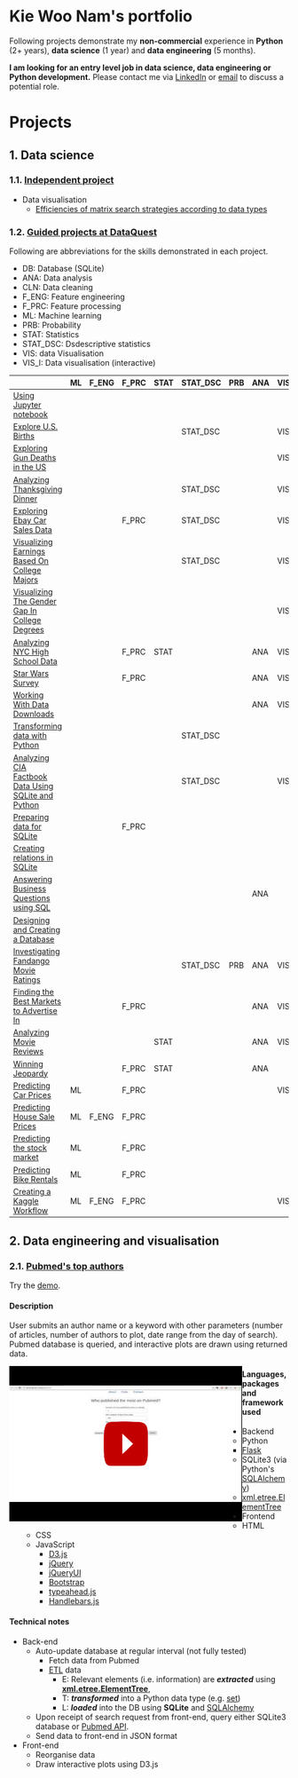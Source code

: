 # Kie Woo Nam's portfolio

Following projects demonstrate my **non-commercial** experience in **Python** (2+ years), **data science** (1 year) and **data engineering** (5 months).

**I am looking for an entry level job in data science, data engineering or Python development.** Please contact me via [LinkedIn](https://www.linkedin.com/in/kie-woo-nam/) or [email](mailto:simon_nam@hotmail.com) to discuss a potential role.




# Projects

## 1. Data science

### 1.1. [Independent project](https://github.com/gknam/projects/blob/master/DataScience/Independent)

* Data visualisation
  * [Efficiencies of matrix search strategies according to data types](https://github.com/gknam/projects/blob/master/DataScience/DataQuest/Step7_AdvancedPythonAndComputerScience/1_DataStructuresAndAlgorithms/project1/EfficienciesOfMatrixSearchStrategies.ipynb)

### 1.2. [Guided projects at DataQuest](https://github.com/gknam/projects/tree/master/DataScience/DataQuest)

Following are abbreviations for the skills demonstrated in each project.

* DB: Database (SQLite)
* ANA: Data analysis
* CLN: Data cleaning
* F_ENG: Feature engineering
* F_PRC: Feature processing
* ML: Machine learning
* PRB: Probability
* STAT: Statistics
* STAT_DSC: Dsdescriptive statistics
* VIS: data Visualisation
* VIS_I: Data visualisation (interactive)


|&nbsp;|ML|F_ENG|F_PRC|STAT|STAT_DSC|PRB|ANA|VIS|VIS_I|DB|CLN|
|---|---|---|---|---|---|---|---|---|---|---|---|
|[Using Jupyter notebook](https://github.com/gknam/projects/blob/master/DataScience/DataQuest/Step1_PythonIntro/1_PythonBeginner/project1/UsingJupyterNotebook.ipynb)|&nbsp;|&nbsp;|&nbsp;|&nbsp;|&nbsp;|&nbsp;|&nbsp;|&nbsp;|&nbsp;|&nbsp;|&nbsp;|
|[Explore U.S. Births](https://github.com/gknam/projects/blob/master/DataScience/DataQuest/Step1_PythonIntro/1_PythonBeginner/project2/ExploreUsBirths.ipynb)|&nbsp;|&nbsp;|&nbsp;|&nbsp;|STAT_DSC|&nbsp;|&nbsp;|VIS|&nbsp;|&nbsp;|&nbsp;|
|[Exploring Gun Deaths in the US](https://github.com/gknam/projects/blob/master/DataScience/DataQuest/Step1_PythonIntro/2_PythonIntermediate/project1/ExploringGunDeathsInTheUS.ipynb)|&nbsp;|&nbsp;|&nbsp;|&nbsp;|&nbsp;|&nbsp;|&nbsp;|VIS|&nbsp;|&nbsp;|&nbsp;|
|[Analyzing Thanksgiving Dinner](https://github.com/gknam/projects/blob/master/DataScience/DataQuest/Step2_DataAnalVis/1_PandasAndNumPyFundamentals/Old_Before20180921/project1/AnalyzingThanksgivingDinner.ipynb)|&nbsp;|&nbsp;|&nbsp;|&nbsp;|STAT_DSC|&nbsp;|&nbsp;|VIS|&nbsp;|&nbsp;|&nbsp;|
|[Exploring Ebay Car Sales Data](https://github.com/gknam/projects/blob/master/DataScience/DataQuest/Step2_DataAnalVis/1_PandasAndNumPyFundamentals/New_20180921/project1/ExploringEbayCarSalesData.ipynb)|&nbsp;|&nbsp;|F_PRC|&nbsp;|STAT_DSC|&nbsp;|&nbsp;|VIS|&nbsp;|&nbsp;|CLN|
|[Visualizing Earnings Based On College Majors](https://github.com/gknam/projects/blob/master/DataScience/DataQuest/Step2_DataAnalVis/2_dataAnalVis/project1/Visualizing_Earnings_Based_On_College_Majors.ipynb)|&nbsp;|&nbsp;|&nbsp;|&nbsp;|STAT_DSC|&nbsp;|&nbsp;|VIS|&nbsp;|&nbsp;|CLN|
|[Visualizing The Gender Gap In College Degrees](https://github.com/gknam/projects/blob/master/DataScience/DataQuest/Step2_DataAnalVis/3_StorytellingThroughDataVisualization/project1/VisualizingTheGenderGapInCollegeDegrees.ipynb)|&nbsp;|&nbsp;|&nbsp;|&nbsp;|&nbsp;|&nbsp;|&nbsp;|VIS|&nbsp;|&nbsp;|&nbsp;|
|[Analyzing NYC High School Data](https://github.com/gknam/projects/blob/master/DataScience/DataQuest/Step2_DataAnalVis/4_DataCleaning/project1/AnalyzingNYCHighSchoolData.ipynb)|&nbsp;|&nbsp;|F_PRC|STAT|&nbsp;|&nbsp;|ANA|VIS|&nbsp;|&nbsp;|&nbsp;|
|[Star Wars Survey](https://github.com/gknam/projects/blob/master/DataScience/DataQuest/Step2_DataAnalVis/4_DataCleaning/project2/StarWarsSurvey.ipynb)|&nbsp;|&nbsp;|F_PRC|&nbsp;|&nbsp;|&nbsp;|ANA|VIS|&nbsp;|&nbsp;|CLN|
|[Working With Data Downloads](https://github.com/gknam/projects/blob/master/DataScience/DataQuest/Step3_TheCommandLine/1_CommandLine-Beginner/project1/WorkingWithDataDownloads.ipynb)|&nbsp;|&nbsp;|&nbsp;|&nbsp;|&nbsp;|&nbsp;|ANA|VIS|&nbsp;|&nbsp;|&nbsp;|
|[Transforming data with Python](https://github.com/gknam/projects/blob/master/DataScience/DataQuest/Step3_TheCommandLine/2_CommandLine-Intermediate/project1/TransformingDataWithPython.ipynb)|&nbsp;|&nbsp;|&nbsp;|&nbsp;|STAT_DSC|&nbsp;|&nbsp;|&nbsp;|&nbsp;|&nbsp;|&nbsp;|
|[Analyzing CIA Factbook Data Using SQLite and Python](https://github.com/gknam/projects/blob/master/DataScience/DataQuest/Step4_WorkingWithDataSources/1_SQLfundamentals/project1/AnalyzingCIAfactbookDataUsingSQLiteAndPython.ipynb)|&nbsp;|&nbsp;|&nbsp;|&nbsp;|STAT_DSC|&nbsp;|&nbsp;|VIS|&nbsp;|DB|&nbsp;|
|[Preparing data for SQLite](https://github.com/gknam/projects/blob/master/DataScience/DataQuest/Step4_WorkingWithDataSources/Old_2_SQLAndDatabases-Intermediate/project1/PreparingDataForSQLite.ipynb)|&nbsp;|&nbsp;|F_PRC|&nbsp;|&nbsp;|&nbsp;|&nbsp;|&nbsp;|&nbsp;|DB|CLN|
|[Creating relations in SQLite](https://github.com/gknam/projects/blob/master/DataScience/DataQuest/Step4_WorkingWithDataSources/Old_2_SQLAndDatabases-Intermediate/project2/CreatingRelationsInSQLite.ipynb)|&nbsp;|&nbsp;|&nbsp;|&nbsp;|&nbsp;|&nbsp;|&nbsp;|&nbsp;|&nbsp;|DB|&nbsp;|
|[Answering Business Questions using SQL](https://github.com/gknam/projects/blob/master/DataScience/DataQuest/Step4_WorkingWithDataSources/2_SQLIntermediate-TableRelationsAndJoins/project1/AnsweringBusinessQuestionsUsingSQL.ipynb)|&nbsp;|&nbsp;|&nbsp;|&nbsp;|&nbsp;|&nbsp;|ANA|&nbsp;|VIS_I|DB|&nbsp;|
|[Designing and Creating a Database](https://github.com/gknam/projects/blob/master/DataScience/DataQuest/Step4_WorkingWithDataSources/2_SQLIntermediate-TableRelationsAndJoins/project2/DesigningAndCreatingDatabase.ipynb)|&nbsp;|&nbsp;|&nbsp;|&nbsp;|&nbsp;|&nbsp;|&nbsp;|&nbsp;|&nbsp;|DB|&nbsp;|
|[Investigating Fandango Movie Ratings](https://github.com/gknam/projects/blob/master/DataScience/DataQuest/Step5_ProbabilityAndStatistics/1_StatisticsFundamentals/project1/InvestigatingFandangoMovieRatings.ipynb)|&nbsp;|&nbsp;|&nbsp;|&nbsp;|STAT_DSC|PRB|ANA|VIS|&nbsp;|&nbsp;|&nbsp;|
|[Finding the Best Markets to Advertise In](https://github.com/gknam/projects/blob/master/DataScience/DataQuest/Step5_ProbabilityAndStatistics/2_StatisticsIntermediate-AveragesAndVariability/project1/FindingTheBestMarketsToAdvertiseIn.ipynb)|&nbsp;|&nbsp;|F_PRC|&nbsp;|&nbsp;|&nbsp;|ANA|VIS|&nbsp;|&nbsp;|CLN|
|[Analyzing Movie Reviews](https://github.com/gknam/projects/blob/master/DataScience/DataQuest/Step5_ProbabilityAndStatistics/Old_1_ProbabilityAndStatisticsInPython-Beginner/project1/AnalyzingMovieReviews.ipynb)|&nbsp;|&nbsp;|&nbsp;|STAT|&nbsp;|&nbsp;|ANA|VIS|&nbsp;|&nbsp;|&nbsp;|
|[Winning Jeopardy](https://github.com/gknam/projects/blob/master/DataScience/DataQuest/Step5_ProbabilityAndStatistics/3_ProbabilityAndStatisticsInPython-Intermediate/project1/WinningJeopardy.ipynb)|&nbsp;|&nbsp;|F_PRC|STAT|&nbsp;|&nbsp;|ANA|&nbsp;|&nbsp;|&nbsp;|CLN|
|[Predicting Car Prices](https://github.com/gknam/projects/blob/master/DataScience/DataQuest/Step6_MachineLearning/1_MachineLearningFundamentals/project1/PredictingCarPrices.ipynb)|ML|&nbsp;|F_PRC|&nbsp;|&nbsp;|&nbsp;|&nbsp;|VIS|&nbsp;|&nbsp;|CLN|
|[Predicting House Sale Prices](https://github.com/gknam/projects/blob/master/DataScience/DataQuest/Step6_MachineLearning/4_LinearRegressionForMachineLearning/project1/PredictingHouseSalePrices.ipynb)|ML|F_ENG|F_PRC|&nbsp;|&nbsp;|&nbsp;|&nbsp;|&nbsp;|&nbsp;|&nbsp;|CLN|
|[Predicting the stock market](https://github.com/gknam/projects/blob/master/DataScience/DataQuest/Step6_MachineLearning/5_MachineLearningInPython-Intermediate/project1/PredictingTheStockMarket.ipynb)|ML|&nbsp;|F_PRC|&nbsp;|&nbsp;|&nbsp;|&nbsp;|&nbsp;|&nbsp;|&nbsp;|CLN|
|[Predicting Bike Rentals](https://github.com/gknam/projects/blob/master/DataScience/DataQuest/Step6_MachineLearning/6_DecisionTrees/project1/PredictingBikeRentals.ipynb)|ML|&nbsp;|F_PRC|&nbsp;|&nbsp;|&nbsp;|&nbsp;|&nbsp;|&nbsp;|&nbsp;|CLN|
|[Creating a Kaggle Workflow](https://github.com/gknam/projects/blob/master/DataScience/DataQuest/Step8_AdvancedTopicsInDataScience/1_KaggleFundamentals/project1/CreatingAkaggleWorkflow.ipynb)|ML|F_ENG|F_PRC|&nbsp;|&nbsp;|&nbsp;|&nbsp;|VIS|&nbsp;|&nbsp;|&nbsp;|



## 2. Data engineering and visualisation

### 2.1. [Pubmed's top authors](https://github.com/gknam/pubmed-top-authors)

Try the [demo](https://pubmed-top-authors-gknam.c9users.io/).

#### Description

User submits an author name or a keyword with other parameters (number of articles, number of authors to plot, date range from the day of search). Pubmed database is queried, and interactive plots are drawn using returned data.


<a href="https://www.youtube.com/watch?v=jXctQUTaPcY" target="_blank"><img src="pubmed_top_authors.png" alt="pubmed_authors" style="float:left" /></a>


#### Languages, packages and framework used
* Backend
   * Python
       * [Flask](http://flask.pocoo.org/)
   * SQLite3 (via Python's [SQLAlchemy](https://www.sqlalchemy.org/))
   * [xml.etree.ElementTree](https://docs.python.org/3/library/xml.etree.elementtree.html)
* Frontend
   * HTML
   * CSS
   * JavaScript
       * [D3.js](https://d3js.org/)
       * [jQuery](https://jquery.com/)
       * [jQueryUI](https://jqueryui.com/)
       * [Bootstrap](https://getbootstrap.com/)
       * [typeahead.js](https://twitter.github.io/typeahead.js/)
       * [Handlebars.js](https://handlebarsjs.com)

#### Technical notes

* Back-end
    * Auto-update database at regular interval (not fully tested)
        * Fetch data from Pubmed
        * [ETL](https://en.wikipedia.org/wiki/Extract,_transform,_load) data
            * E: Relevant elements (i.e. information) are  **_extracted_** using [**xml.etree.ElementTree**](https://docs.python.org/3/library/xml.etree.elementtree.html), 
            * T: **_transformed_**  into a Python data type (e.g. [set](https://docs.python.org/2/library/sets.html))
            * L: **_loaded_** into the DB using  **SQLite**  and [SQLAlchemy](https://www.sqlalchemy.org/)
    * Upon receipt of search request from front-end, query either SQLite3 database or [Pubmed API](https://www.ncbi.nlm.nih.gov/books/NBK25501/).
    * Send data to front-end in JSON format
* Front-end
    * Reorganise data
    * Draw interactive plots using D3.js
